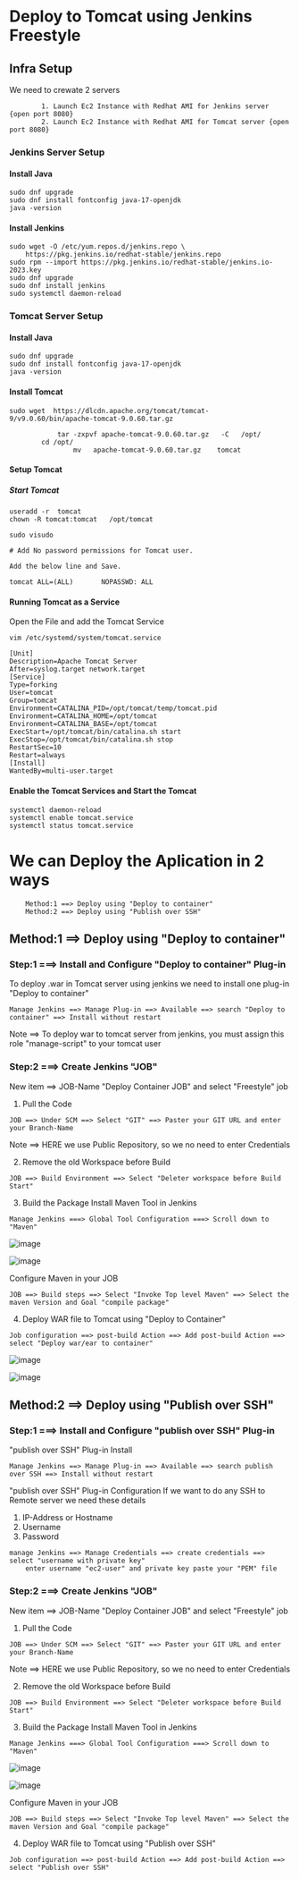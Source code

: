 # Deploy to Tomcat using Jenkins Freestyle
## Infra Setup
We need to crewate 2 servers 
```
        1. Launch Ec2 Instance with Redhat AMI for Jenkins server {open port 8080}
        2. Launch Ec2 Instance with Redhat AMI for Tomcat server {open port 8080}
```
### Jenkins Server Setup
#### Install Java
```
sudo dnf upgrade
sudo dnf install fontconfig java-17-openjdk
java -version
```
#### Install Jenkins
```
sudo wget -O /etc/yum.repos.d/jenkins.repo \
    https://pkg.jenkins.io/redhat-stable/jenkins.repo
sudo rpm --import https://pkg.jenkins.io/redhat-stable/jenkins.io-2023.key
sudo dnf upgrade
sudo dnf install jenkins
sudo systemctl daemon-reload
```
### Tomcat Server Setup
#### Install Java
```
sudo dnf upgrade
sudo dnf install fontconfig java-17-openjdk
java -version
```
#### Install Tomcat
```
sudo wget  https://dlcdn.apache.org/tomcat/tomcat-9/v9.0.60/bin/apache-tomcat-9.0.60.tar.gz

			tar -zxpvf apache-tomcat-9.0.60.tar.gz   -C   /opt/
		cd /opt/
				mv   apache-tomcat-9.0.60.tar.gz    tomcat
```
#### Setup Tomcat
##### Start Tomcat
```
useradd -r  tomcat 
chown -R tomcat:tomcat   /opt/tomcat

sudo visudo 

# Add No password permissions for Tomcat user. 

Add the below line and Save. 

tomcat ALL=(ALL)       NOPASSWD: ALL 
```
#### Running Tomcat as a Service
Open the File and add the Tomcat Service
```
vim /etc/systemd/system/tomcat.service 
```
```
[Unit] 
Description=Apache Tomcat Server 
After=syslog.target network.target 
[Service] 
Type=forking 
User=tomcat 
Group=tomcat  
Environment=CATALINA_PID=/opt/tomcat/temp/tomcat.pid 
Environment=CATALINA_HOME=/opt/tomcat 
Environment=CATALINA_BASE=/opt/tomcat 
ExecStart=/opt/tomcat/bin/catalina.sh start 
ExecStop=/opt/tomcat/bin/catalina.sh stop 
RestartSec=10 
Restart=always 
[Install] 
WantedBy=multi-user.target 
```
#### Enable the Tomcat Services and Start the Tomcat
```
systemctl daemon-reload 
systemctl enable tomcat.service 
systemctl status tomcat.service 
```
# We can Deploy the Aplication in 2 ways 
```
    Method:1 ==> Deploy using "Deploy to container"
    Method:2 ==> Deploy using "Publish over SSH"
```
## Method:1 ==> Deploy using "Deploy to container"
### Step:1 ===> Install and Configure "Deploy to container" Plug-in
To deploy .war in Tomcat server using jenkins we need to install one plug-in "Deploy to container"
```
Manage Jenkins ==> Manage Plug-in ==> Available ==> search "Deploy to container" ==> Install without restart
```
Note ==> To deploy war to tomcat server from jenkins, you must assign this role "manage-script" to your tomcat user

### Step:2 ===> Create Jenkins "JOB" 
New item ==> JOB-Name "Deploy Container JOB" and select "Freestyle" job
1. Pull the Code
```
JOB ==> Under SCM ==> Select "GIT" ==> Paster your GIT URL and enter your Branch-Name
```
Note ==> HERE we use Public Repository, so we no need to enter Credentials

2. Remove the old Workspace before Build
```
JOB ==> Build Environment ==> Select "Deleter workspace before Build Start"
```
3. Build the Package
Install Maven Tool in Jenkins
```
Manage Jenkins ===> Global Tool Configuration ===> Scroll down to "Maven"
```
![image](https://github.com/user-attachments/assets/f8b7f6a4-ff32-4d58-8543-aba2d57dc399)

![image](https://github.com/user-attachments/assets/2bd46ea3-38c5-4e60-86e1-46bb8cd7f0b2)

Configure Maven in your JOB
```
JOB ==> Build steps ==> Select "Invoke Top level Maven" ==> Select the maven Version and Goal "compile package"
```
4. Deploy WAR file to Tomcat using "Deploy to Container"
```
Job configuration ==> post-build Action ==> Add post-build Action ==>  select "Deploy war/ear to container" 
```
![image](https://github.com/user-attachments/assets/56d6680e-0ce7-497e-b465-d70627ad35cf)

![image](https://github.com/user-attachments/assets/d14f9a77-d43b-4fbd-b150-5332138628ff)


## Method:2 ==> Deploy using "Publish over SSH"
### Step:1 ===> Install and Configure "publish over SSH" Plug-in
"publish over SSH" Plug-in Install
```
Manage Jenkins ==> Manage Plug-in ==> Available ==> search publish over SSH ==> Install without restart
```
"publish over SSH" Plug-in Configuration
If we want to do any SSH to Remote server we need these details
1. IP-Address or Hostname
2. Username
3. Password
```
manage Jenkins ==> Manage Credentials ==> create credentials ==> select "username with private key" 
	enter username "ec2-user" and private key paste your "PEM" file
```

### Step:2 ===> Create Jenkins "JOB" 
New item ==> JOB-Name "Deploy Container JOB" and select "Freestyle" job
1. Pull the Code
```
JOB ==> Under SCM ==> Select "GIT" ==> Paster your GIT URL and enter your Branch-Name
```
Note ==> HERE we use Public Repository, so we no need to enter Credentials

2. Remove the old Workspace before Build
```
JOB ==> Build Environment ==> Select "Deleter workspace before Build Start"
```
3. Build the Package
Install Maven Tool in Jenkins
```
Manage Jenkins ===> Global Tool Configuration ===> Scroll down to "Maven"
```
![image](https://github.com/user-attachments/assets/f8b7f6a4-ff32-4d58-8543-aba2d57dc399)

![image](https://github.com/user-attachments/assets/2bd46ea3-38c5-4e60-86e1-46bb8cd7f0b2)

Configure Maven in your JOB
```
JOB ==> Build steps ==> Select "Invoke Top level Maven" ==> Select the maven Version and Goal "compile package"
```
4. Deploy WAR file to Tomcat using "Publish over SSH"
```
Job configuration ==> post-build Action ==> Add post-build Action ==> select "Publish over SSH"
```
